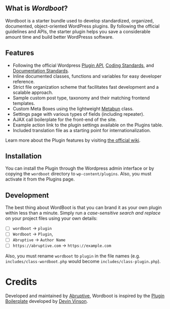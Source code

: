 ## What is _Wordboot_?

Wordboot is a starter bundle used to develop standardized, organized, documented, object-oriented WordPress plugins. By following the official guidelines and APIs, the starter plugin helps you save a considerable amount time and build better WordPresss software.

## Features

* Following the official Wordpress [Plugin API](http://codex.wordpress.org/Plugin_API), [Coding Standards](http://codex.wordpress.org/WordPress_Coding_Standards), and [Documentation Standards](https://make.wordpress.org/core/handbook/best-practices/inline-documentation-standards/php/).
* Inline documented classes, functions and variables for easy developer reference.
* Strict file organization scheme that facilitates fast development and a scalable approach.
* Sample custom post type, taxonomy and their matching frontend templates.
* Custom Meta Boxes using the lightweight [Metabun](https://github.com/Abruptive/Metabun) class.
* Settings page with various types of fields (including repeater).
* AJAX call boilerplate for the front-end of the site.
* Example action link to the plugin settings available on the Plugins table.
* Included translation file as a starting point for internationalization.

Learn more about the Plugin features by visiting [the official wiki](https://github.com/Abruptive/Wordboot/wiki).

## Installation

You can install the Plugin through the Wordpress admin interface or by copying the `wordboot` directory to `wp-content/plugins`. Also, you must activate it from the Plugins page.

## Development

The best thing about WordBoot is that you can brand it as your own plugin within less than a minute. Simply run a *case-sensitive search and replace* on your project files using your own details:

* [ ] `wordboot` -> `plugin`
* [ ] `Wordboot` -> `Plugin`,
* [ ] `Abruptive` -> `Author Name`
* [ ] `https://abruptive.com` -> `https://example.com`

Also, you must rename `wordboot` to `plugin` in the file names (e.g. `includes/class-wordboot.php` would become `includes/class-plugin.php`).

# Credits

Developed and maintained by [Abruptive](https://abruptive.com), Wordboot is inspired by the [Plugin Boilerplate](https://github.com/DevinVinson/WordPress-Plugin-Boilerplate) developed by [Devin Vinson](https://github.com/DevinVinson).
